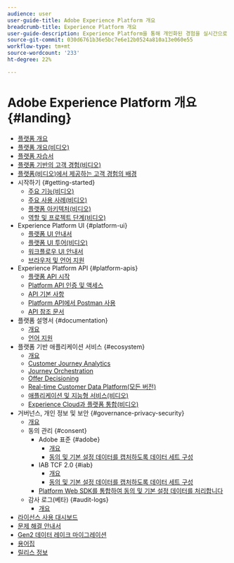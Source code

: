 ```yaml
---
audience: user
user-guide-title: Adobe Experience Platform 개요
breadcrumb-title: Experience Platform 개요
user-guide-description: Experience Platform을 통해 개인화된 경험을 실시간으로 고객에게 전달하는 방법을 살펴볼 수 있습니다.
source-git-commit: 030d6761b36e5bc7e6e12b0524a810a13e060e55
workflow-type: tm+mt
source-wordcount: '233'
ht-degree: 22%

---
```



# Adobe Experience Platform 개요 {#landing}

* [플랫폼 개요](home.md)
* [플랫폼 개요(비디오)](video/platform-overview.md)
* [플랫폼 자습서](https://experienceleague.adobe.com/docs/platform-learn/tutorials/overview.html)
* [플랫폼 기반의 고객 경험(비디오)](video/customer-experience.md)
* [플랫폼(비디오)에서 제공하는 고객 경험의 배경](video/customer-experience-bts.md)
* 시작하기 {#getting-started}
   * [주요 기능(비디오)](video/key-capabilities.md)
   * [주요 사용 사례(비디오)](video/platform-use-cases.md)
   * [플랫폼 아키텍처(비디오)](video/platform-architecture.md)
   * [역할 및 프로젝트 단계(비디오)](video/roles-project-phases.md)
* Experience Platform UI {#platform-ui}
   * [플랫폼 UI 안내서](ui-guide.md)
   * [플랫폼 UI 투어(비디오)](video/platform-ui.md)
   * [워크플로우 UI 안내서](workflows.md)
   * [브라우저 및 언어 지원](browser-language-support.md)
* Experience Platform API {#platform-apis}
   * [플랫폼 API 시작](api-guide.md)
   * [ Platform API 인증 및 액세스](api-authentication.md)
   * [API 기본 사항](api-fundamentals.md)
   * [Platform API에서 Postman 사용](postman.md)
   * [API 참조 문서](https://www.adobe.com/go/platform-api-reference-en)
* 플랫폼 설명서 {#documentation}
   * [개요](documentation/overview.md)
   * [언어 지원](documentation/language-support.md)
* 플랫폼 기반 애플리케이션 서비스 {#ecosystem}
   * [개요](application-services.md)
   * [Customer Journey Analytics](https://experienceleague.adobe.com/docs/customer-journey-analytics.html)
   * [Journey Orchestration](https://experienceleague.adobe.com/docs/journey-orchestration.html)
   * [Offer Decisioning](https://experienceleague.adobe.com/docs/offer-decisioning.html)
   * [Real-time Customer Data Platform(모든 버전)](https://experienceleague.adobe.com/docs/real-time-customer-data-platform.html)
   * [애플리케이션 및 지능형 서비스(비디오)](video/application-intelligent-services.md)
   * [Experience Cloud과 플랫폼 통합(비디오)](video/experience-cloud-integrations.md)
* 거버넌스, 개인 정보 및 보안 {#governance-privacy-security}
   * [개요](./governance-privacy-security/overview.md)
   * 동의 관리 {#consent}
      * Adobe 표준 {#adobe}
         * [개요](./governance-privacy-security/consent/adobe/overview.md)
         * [동의 및 기본 설정 데이터를 캡처하도록 데이터 세트 구성](./governance-privacy-security/consent/adobe/dataset.md)
      * IAB TCF 2.0 {#iab}
         * [개요](./governance-privacy-security/consent/iab/overview.md)
         * [동의 및 기본 설정 데이터를 캡처하도록 데이터 세트 구성](./governance-privacy-security/consent/iab/dataset.md)
      * [Platform Web SDK를 통합하여 동의 및 기본 설정 데이터를 처리합니다](./governance-privacy-security/consent/sdk.md)
   * 감사 로그(베타) {#audit-logs}
      * [개요](./governance-privacy-security/audit-logs/overview.md)
* [라이선스 사용 대시보드](license-usage-dashboard.md)
* [문제 해결 안내서](troubleshooting.md)
* [Gen2 데이터 레이크 마이그레이션](adls2-gen2-migration.md)
* [용어집](glossary.md)
* [릴리스 정보](https://www.adobe.com/go/platform-release-notes-en)
